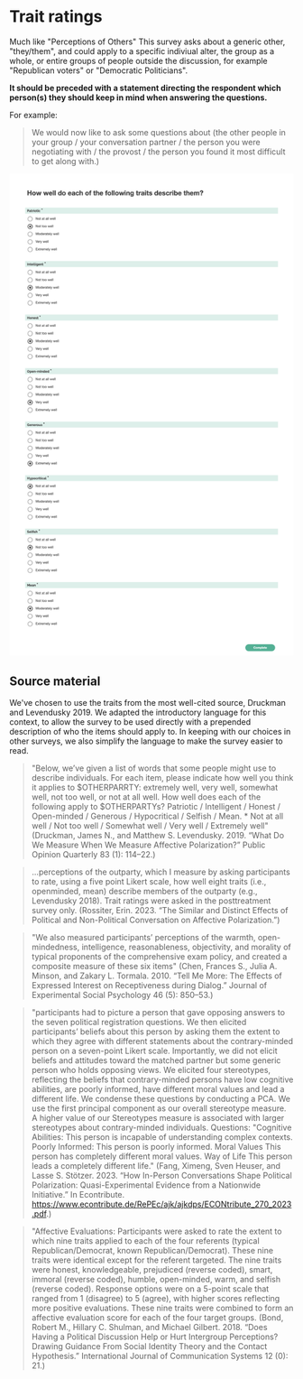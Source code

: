 # Trait ratings

Much like "Perceptions of Others" This survey asks about a generic other, "they/them", and could apply to a specific indiviual alter, the group as a whole, or entire groups of people outside the discussion, for example "Republican voters" or "Democratic Politicians".

**It should be preceded with a statement directing the respondent which person(s) they should keep in mind when answering the questions.**

For example:

> We would now like to ask some questions about (the other people in your group / your conversation partner / the person you were negotiating with / the provost / the person you found it most difficult to get along with.)

![screenshot](screenshot.png)

## Source material

We've chosen to use the traits from the most well-cited source, Druckman and Levendusky 2019. We adapted the introductory language for this context, to allow the survey to be used directly with a prepended description of who the items should apply to. In keeping with our choices in other surveys, we also simplify the language to make the survey easier to read.

> "Below, we’ve given a list of words that some people might use to describe individuals. For each item, please indicate how well you think it applies to $OTHERPARRTY: extremely well, very well, somewhat well, not too well, or not at all well. How well does each of the following apply to $OTHERPARTYs? Patriotic / Intelligent / Honest / Open-minded / Generous / Hypocritical / Selfish / Mean. \* Not at all well / Not too well / Somewhat well / Very well / Extremely well" (Druckman, James N., and Matthew S. Levendusky. 2019. “What Do We Measure When We Measure Affective Polarization?” Public Opinion Quarterly 83 (1): 114–22.)

> ...perceptions of the outparty, which I measure by asking participants to rate, using a five point Likert scale, how well eight traits (i.e., openminded, mean) describe members of the outparty (e.g., Levendusky 2018). Trait ratings were asked in the posttreatment survey only. (Rossiter, Erin. 2023. “The Similar and Distinct Effects of Political and Non-Political Conversation on Affective Polarization.”)

> "We also measured participants’ perceptions of the warmth, open-mindedness, intelligence, reasonableness, objectivity, and morality of typical proponents of the comprehensive exam policy, and created a composite measure of these six items" (Chen, Frances S., Julia A. Minson, and Zakary L. Tormala. 2010. “Tell Me More: The Effects of Expressed Interest on Receptiveness during Dialog.” Journal of Experimental Social Psychology 46 (5): 850–53.)

> "participants had to picture a person that gave opposing answers to the seven political registration questions. We then elicited participants’ beliefs about this person by asking them the extent to which they agree with different statements about the contrary-minded person on a seven-point Likert scale. Importantly, we did not elicit beliefs and attitudes toward the matched partner but some generic person who holds opposing views. We elicited four stereotypes, reflecting the beliefs that contrary-minded persons have low cognitive abilities, are poorly informed, have different moral values and lead a different life. We condense these questions by conducting a PCA. We use the first principal component as our overall stereotype measure. A higher value of our Stereotypes measure is associated with larger stereotypes about contrary-minded individuals. Questions: "Cognitive Abilities: This person is incapable of understanding complex contexts. Poorly Informed: This person is poorly informed. Moral Values This person has completely different moral values. Way of Life This person leads a completely different life." (Fang, Ximeng, Sven Heuser, and Lasse S. Stötzer. 2023. “How In-Person Conversations Shape Political Polarization: Quasi-Experimental Evidence from a Nationwide Initiative.” In Econtribute. https://www.econtribute.de/RePEc/ajk/ajkdps/ECONtribute_270_2023.pdf.)

> "Affective Evaluations: Participants were asked to rate the extent to which nine traits applied to each of the four referents (typical Republican/Democrat, known Republican/Democrat). These nine traits were identical except for the referent targeted. The nine traits were honest, knowledgeable, prejudiced (reverse coded), smart, immoral (reverse coded), humble, open-minded, warm, and selfish (reverse coded). Response options were on a 5-point scale that ranged from 1 (disagree) to 5 (agree), with higher scores reflecting more positive evaluations. These nine traits were combined to form an affective evaluation score for each of the four target groups. (Bond, Robert M., Hillary C. Shulman, and Michael Gilbert. 2018. “Does Having a Political Discussion Help or Hurt Intergroup Perceptions? Drawing Guidance From Social Identity Theory and the Contact Hypothesis.” International Journal of Communication Systems 12 (0): 21.)

